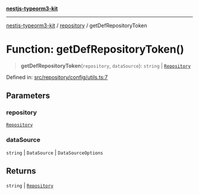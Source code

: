 [**nestjs-typeorm3-kit**](../../README.md)

***

[nestjs-typeorm3-kit](../../README.md) / [repository](../README.md) / getDefRepositoryToken

# Function: getDefRepositoryToken()

> **getDefRepositoryToken**(`repository`, `dataSource`): `string` \| [`Repository`](../interfaces/Repository.md)

Defined in: [src/repository/config/utils.ts:7](https://github.com/x302502/nestjs-typeorm3-kit/blob/313e27f27be24cb76b799a33cc27551fc0070682/src/repository/config/utils.ts#L7)

## Parameters

### repository

[`Repository`](../interfaces/Repository.md)

### dataSource

`string` | `DataSource` | `DataSourceOptions`

## Returns

`string` \| [`Repository`](../interfaces/Repository.md)
